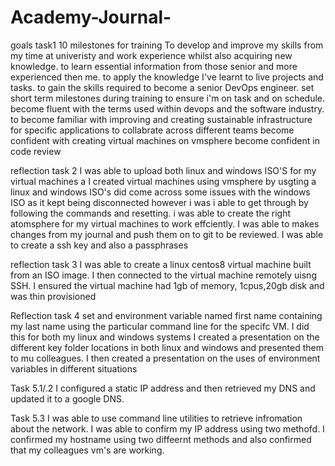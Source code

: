# Academy-Journal-
goals task1
10 milestones for training 
To develop and improve my skills from my time at univeristy and work experience whilst also acquiring new knowledge. 
to learn essential information from those senior and more experienced then me. 
to apply the knowledge I've learnt to live projects and tasks. 
to gain the skills required to become a senior DevOps engineer.
set short term milestones during training to ensure i'm on task and on schedule. 
become fluent with the terms used within devops and the software industry. 
to become familiar with improving and creating sustainable infrastructure for specific applications 
to collabrate across different teams
become confident with creating virtual machines on vmsphere 
become confident in code review 

reflection task 2 
I was able to upload both linux and windows ISO'S for my virtual machines a
I created virtual machines using vmsphere by usgting a linux and windows ISO's
did come across some issues with the windows ISO as it kept being disconnected
however i was i able to get through by following the commands and resetting. 
i was able to create the right atomsphere for my virtual machines to work effciently.
I was able to makes changes from my journal and push them on to git to be reviewed. 
I was able to create a ssh key and also a passphrases

reflection 
task 3 
I was able to create a linux centos8 virtual machine built from an ISO image. 
I then connected to the virtual machine remotely uisng SSH.
I ensured the virtual machine had 1gb of memory, 1cpus,20gb disk and was thin provisioned

Reflection 
task 4
set and environment variable named first name containing my last name using the particular command line for the specifc VM. I did this for both my linux and windows systems
I created a presentation on the different key folder locations in both linux and windows and presented them to mu colleagues. 
I then created a presentation on the uses of environment variables in different situations

Task 5.1/.2
I configured a static IP address and then retrieved my DNS and updated it to a google DNS. 

Task 5.3
I was able to use command line utilities to retrieve infromation about the network. 
I was able to confirm my IP address using two methofd.
I confirmed my hostname using two diffeernt methods and also confirmed that my colleagues vm's are working. 